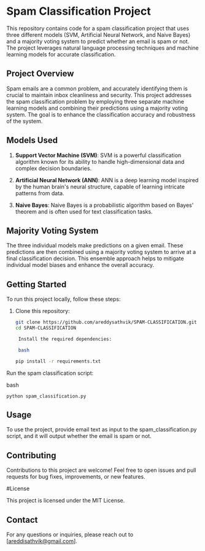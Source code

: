# Spam Classification Project

This repository contains code for a spam classification project that uses three different models (SVM, Artificial Neural Network, and Naive Bayes) and a majority voting system to predict whether an email is spam or not. The project leverages natural language processing techniques and machine learning models for accurate classification.

## Project Overview

Spam emails are a common problem, and accurately identifying them is crucial to maintain inbox cleanliness and security. This project addresses the spam classification problem by employing three separate machine learning models and combining their predictions using a majority voting system. The goal is to enhance the classification accuracy and robustness of the system.

## Models Used

1. **Support Vector Machine (SVM)**: SVM is a powerful classification algorithm known for its ability to handle high-dimensional data and complex decision boundaries.

2. **Artificial Neural Network (ANN)**: ANN is a deep learning model inspired by the human brain's neural structure, capable of learning intricate patterns from data.

3. **Naive Bayes**: Naive Bayes is a probabilistic algorithm based on Bayes' theorem and is often used for text classification tasks.

## Majority Voting System

The three individual models make predictions on a given email. These predictions are then combined using a majority voting system to arrive at a final classification decision. This ensemble approach helps to mitigate individual model biases and enhance the overall accuracy.

## Getting Started

To run this project locally, follow these steps:

1. Clone this repository:
   ```bash
   git clone https://github.com/areddysathvik/SPAM-CLASSIFICATION.git
   cd SPAM-CLASSIFICATION 

    Install the required dependencies:

    bash

   pip install -r requirements.txt

Run the spam classification script:

bash

    python spam_classification.py

## Usage

To use the project, provide email text as input to the spam_classification.py script, and it will output whether the email is spam or not.


## Contributing

Contributions to this project are welcome! Feel free to open issues and pull requests for bug fixes, improvements, or new features.

#License

This project is licensed under the MIT License.

## Contact

For any questions or inquiries, please reach out to [areddisathvik@gmail.com].
